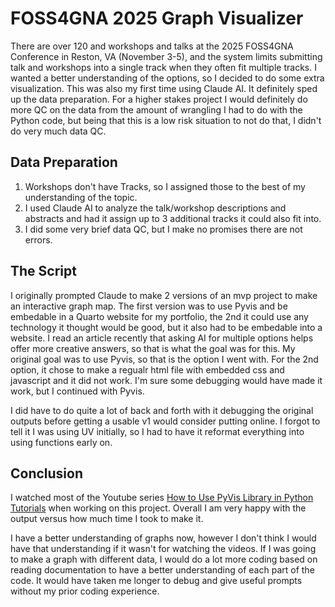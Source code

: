 # FOSS4GNA 2025 Graph Visualizer

There are over 120 and workshops and talks at the 2025 FOSS4GNA Conference in Reston, VA (November 3-5), and the system limits submitting talk and workshops into a single track when they often fit multiple tracks. I wanted a better understanding of the options, so I decided to do some extra visualization. This was also my first time using Claude AI. It definitely sped up the data preparation. For a higher stakes project I would definitely do more QC on the data from the amount of wrangling I had to do with the Python code, but being that this is a low risk situation to not do that, I didn't do very much data QC.

## Data Preparation
1. Workshops don't have Tracks, so I assigned those to the best of my understanding of the topic.
2. I used Claude AI to analyze the talk/workshop descriptions and abstracts and had it assign up to 3 additional tracks it could also fit into.
3. I did some very brief data QC, but I make no promises there are not errors.

## The Script

I originally prompted Claude to make 2 versions of an mvp project to make an interactive graph map. The first version was to use Pyvis and be embedable in a Quarto website for my portfolio, the 2nd it could use any technology it thought would be good, but it also had to be embedable into a website. I read an article recently that asking AI for multiple options helps offer more creative answers, so that is what the goal was for this. My original goal was to use Pyvis, so that is the option I went with. For the 2nd option, it chose to make a regualr html file with embedded css and javascript and it did not work. I'm sure some debugging would have made it work, but I continued with Pyvis.

I did have to do quite a lot of back and forth with it debugging the original outputs before getting a usable v1 would consider putting online. I forgot to tell it I was using UV initially, so I had to have it reformat everything into using functions early on. 

## Conclusion

I watched most of the Youtube series [How to Use PyVis Library in Python Tutorials](https://youtube.com/playlist?list=PL2VXyKi-KpYu7djT-8bDxtylvxznz3WLR&si=EFKfpOAsftlLfuoI) when working on this project. Overall I am very happy with the output versus how much time I took to make it. 

I have a better understanding of graphs now, however I don't think I would have that understanding if it wasn't for watching the videos. If I was going to make a graph with different data, I would do a lot more coding based on reading documentation to have a better understanding of each part of the code. It would have taken me longer to debug and give useful prompts without my prior coding experience.